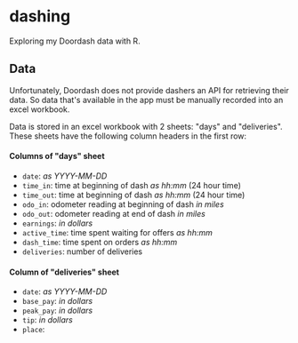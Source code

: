 # dashing
Exploring my Doordash data with R.

## Data

Unfortunately, Doordash does not provide dashers an API for retrieving their data. So data that's available in the app must be manually recorded into an excel workbook.

Data is stored in an excel workbook with 2 sheets: "days" and "deliveries". These sheets have the following column headers in the first row:

#### Columns of "days" sheet

* `date`: *as YYYY-MM-DD*
* `time_in`: time at beginning of dash *as hh:mm* (24 hour time) 
* `time_out`: time at beginning of dash *as hh:mm* (24 hour time)
* `odo_in`: odometer reading at beginning of dash *in miles*
* `odo_out`: odometer reading at end of dash *in miles*
* `earnings`: *in dollars*
* `active_time`: time spent waiting for offers *as hh:mm*
* `dash_time`: time spent on orders *as hh:mm*
* `deliveries`: number of deliveries

#### Column of "deliveries" sheet

* `date`: *as YYYY-MM-DD*
* `base_pay`: *in dollars*
* `peak_pay`: *in dollars*
* `tip`: *in dollars*
* `place`:

